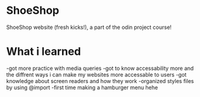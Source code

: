 # ShoeShop
ShoeShop website (fresh kicks!), a part of the odin project course!

# What i learned
-got more practice with media queries
-got to know accessability more and the diffrent ways i can make my websites more accessable to users
-got knowledge about screen readers and how they work
-organized styles files by using @import
-first time making a hamburger menu hehe